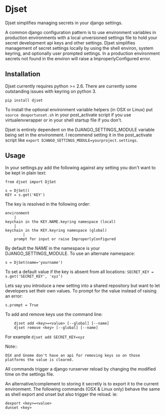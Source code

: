 Djset
=====

Djset simplifies managing secrets in your django settings.

A common django configuration pattern is to use environment variables in production environments with a local unversioned settings file to hold your secret development api keys and other settings. Djset simplifies management of secret settings locally by using the shell environ, system keyring, and optionally user prompted settings. In a production environment secrets not found in the environ will raise a ImproperlyConfigured error. 


Installation
---------------

Djset currently requires python >= 2.6. There are currently some outstanding issues with keyring on python 3.


``pip install djset``

To install the optional environment variable helpers (in OSX or Linux) put ``source dexportunset.sh`` in your post_activate script if you use virtualenvwrapper or in your shell startup file if you don't.

Djset is entirely dependent on the DJANGO_SETTINGS_MODULE variable being set in the environment. I recommend setting it in the post_activate script like ``export DJANGO_SETTINGS_MODULE=yourproject.settings``.

Usage
--------

In your settings.py add the following against any setting you don't want to be kept in plain text:

	from djset import DjSet
	
	s = DjSet()
	KEY = s.get('KEY')

The key is resolved in the following order:

	environment
	    |
	keychain in the KEY.NAME.keyring namespace (local)
	    |
	keychain in the KEY.keyring namespace (global)
            |
        prompt for input or raise ImproperlyConfigured

By default the *NAME* in the namespace is your DJANGO_SETTINGS_MODULE. To use an alternate namespace: 

	s = DjSet(name='yourname')
        
To set a default value if the key is absent from all locations:
``SECRET_KEY = s.get('SECRET_KEY', 'xyz’)``

Lets say you introduce a new setting into a shared repository but want to let developers set their own values. To prompt for the value instead of raising an error:

``s.prompt = True``

To add and remove keys use the command line:

        djset add <key>=<value> [--global] [--name]
        djset remove <key> [--global] [--name]

For example ``djset add SECRET_KEY=xyz``

Note::

    OSX and Gnome don't have an api for removing keys so on those platforms the value is cleared.


All commands trigger a django runserver reload by changing the modified time on the settings file.

An alternative/complement to storing it secretly is to export it to the current environment. The following commands (OSX & Linux only) behave the same as shell export and unset but also trigger the reload. ie:

	dexport <key>=<value>
	dunset <key>


